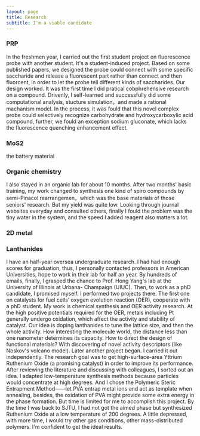 ```yaml
---
layout: page
title: Research
subtitle: I'm a viable candidate
---
```


### PRP

In the freshmen year, I carried out the first student project on fluorescence probe with another student. It's a student-induced project. Based on some published papers, we designed the probe could connect with some specific saccharide and release a fluorescent part rather than connect and then fluorcent, in order to let the probe tell different kinds of saccharides. Our design worked. It was the first time I did pratical cobphrehensive research on a compound. Drivenly, I self-learned and successfully did some computational analysis, stucture simulation，and made a rational machanism model. In the process, it was fould that this novel complex probe could selectively recognize carbohydrate and hydroxycarboxylic acid compound, further, we fould an exception sodium gluconate, which lacks the fluorescence quenching enhancement effect.

### MoS2

the battery material

### Organic chemistry

I also stayed in an organic lab for about 10 months. After two months' basic training, my work changed to synthesis one kind of spiro compounds by semi-Pinacol rearrangemen，which was the base materials of those seniors' research. But my yield was quite low. Looking through journal websites everyday and consulted others, finally I fould the problem was the tiny water in the system, and the speed I added reagent also matters a lot.

### 2D metal



### Lanthanides

I have an half-year oversea undergraduate research. I had had enough scores for graduation, thus, I personally contacted professors in American Universities, hope to work in their lab for half an year. By hundreds of emails, finally, I grasped the chance to Prof. Hong Yang's lab at the University of Illinois at Urbana- Champaign (UIUC). Then, to work as a phD candidate, I promised myself. I performed two projects there. The first one on catalysts for fuel cells’ oxygen evolution reaction (OER), cooperate with a phD student. My work is chemical synthesis and OER activity research. At the high positive potentials required for the OER, metals including Pt generally undergo oxidation, which affect the activity and stability of catalyst. Our idea is doping lanthanides to tune the lattice size, and then the whole activity. How interesting the molecule world, the distance less than one nanometer determines its capacity. How to direct the design of functional materials? With discovering of novel activity descriptors (like Noskov's volcano model). Later another project began. I carried it out independently. The research goal was to get high-surface-area Yttrium Ruthenium Oxide (a promising catalyst) in order to improve its performance. After reviewing the literature and discussing with colleagues, I sorted out an idea. I adapted low-temperature synthesis methods because particles would concentrate at high degrees. And I chose the Polymeric Steric Entrapment Method——let PVA entrap metal ions and act as template when annealing, besides, the oxidation of PVA might provide some extra energy in the phase formation. But time is limited for me to accomplish this project. By the time I was back to SJTU, I had not got the aimed phase but synthesized Ruthenium Oxide at a low temperature of 200 degrees. A little depressed, with more time, I would try other gas conditions, other mass-distributed polymers. I'm confident to get the ideal results. 